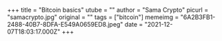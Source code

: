 +++
title = "Bitcoin basics"
utube = ""
author = "Sama Crypto"
picurl = "samacrypto.jpg"
original = ""
tags = ["bitcoin"]
memeimg = "6A2B3FB1-2488-40B7-8DFA-E549A0659ED8.jpeg"
date = "2021-12-07T18:03:17.000Z"
+++